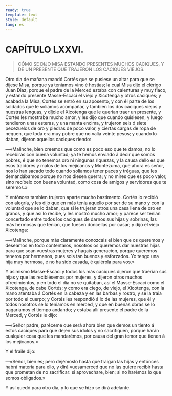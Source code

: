 ```yaml
---
ready: true
template: text
style: default
lang: es
---
```


# CAPÍTULO LXXVI.

> CÓMO SE DIJO MISA ESTANDO PRESENTES MUCHOS CACIQUES, Y DE UN PRESENTE
> QUE TRAJERON LOS CACIQUES VIEJOS.


Otro dia de mañana mandó Cortés que se pusiese un altar para que se
dijese Misa, porque ya teniamos vino é hostias; la cual Misa dijo el
clérigo Juan Diaz, porque el padre de la Merced estaba con calenturas
y muy flaco, y estando presente Masse-Escaci el viejo y Xicotenga y
otros caciques; y acabada la Misa, Cortés se entró en su aposento, y
con él parte de los soldados que le soliamos acompañar, y tambien los
dos caciques viejos y nuestras lenguas, y díjole el Xicotenga que le
querian traer un presente, y Cortés les mostraba mucho amor, y les
dijo que cuando quisiesen; y luego tendieron unas esteras, y una manta
encima, y trujeron seis ó siete pecezuelos de oro y piedras de poco
valor, y ciertas cargas de ropa de nequen, que toda era muy pobre que
no valía veinte pesos; y cuando lo daban, dijeron aquellos caciques
riendo:

—«Malinche, bien creemos que como es poco eso que te damos, no lo
recebirás con buena voluntad; ya te hemos enviado á decir que somos
pobres, é que no tenemos oro ni ningunas riquezas, y la causa dello es
que esos traidores y malos de los mejicanos y Montezuma, que ahora es
señor, nos lo han sacado todo cuando soliamos tener paces y tréguas,
que les demandábamos porque no nos diesen guerra; y no mires que es
poco valor, sino recíbelo con buena voluntad, como cosa de amigos y
servidores que te seremos.»

Y entónces tambien trujeron aparte mucho bastimento. Cortés lo recibió
con alegría, y les dijo que en más tenia aquello por ser de su mano
y con la voluntad que se lo daban, que si le trujeran otros una casa
llena de oro en granos, y que así lo recibe, y les mostró mucho amor;
y parece ser tenian concertado entre todos los caciques de darnos sus
hijas y sobrinas, las más hermosas que tenian, que fuesen doncellas por
casar; y dijo el viejo Xicotenga:

—«Malinche, porque más claramente conozcais el bien que os queremos y
deseamos en todo contentaros, nosotros os queremos dar nuestras hijas
para que sean vuestras mujeres y hagais generacion, porque queremos
teneros por hermanos, pues sois tan buenos y esforzados. Yo tengo una
hija muy hermosa, é no ha sido casada, é quiérola para vos.»

Y asimismo Masse-Escaci y todos los más caciques dijeron que traerian
sus hijas y que las recibiésemos por mujeres, y dijeron otros muchos
ofrecimientos, y en todo el dia no se quitaban, así el Masse-Escaci
como el Xicotenga, de cabe Cortés; y como era ciego, de viejo, el
Xicotenga, con la mano atentaba á Cortés en la cabeza y en las barbas
y rostro, y se la traia por todo el cuerpo; y Cortés les respondió á
lo de las mujeres, que él y todos nosotros se lo teniamos en merced, y
que en buenas obras se lo pagariamos el tiempo andando; y estaba allí
presente el padre de la Merced, y Cortés le dijo:

—«Señor padre, paréceme que será ahora bien que demos un tiento á estos
caciques para que dejen sus ídolos y no sacrifiquen, porque harán
cualquier cosa que les mandarémos, por causa del gran temor que tienen
á los mejicanos.»

Y el fraile dijo:

—«Señor, bien es; pero dejémoslo hasta que traigan las hijas y entónces
habrá materia para ello, y dirá vuesamerced que no las quiere recibir
hasta que prometan de no sacrificar: si aprovechare, bien; si no
harémos lo que somos obligados.»

Y así quedó para otro dia, y lo que se hizo se dirá adelante.
